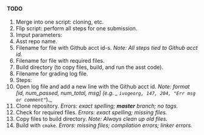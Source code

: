 #### TODO

1. Merge into one script: cloning, etc.
2. Flip script: perform all steps for one submission.
3. Imput parameters: 
  1. Asst repo name.
  2. Filename for file with Github acct id-s. _Note: All steps tied to Github acct id._
  3. Filename for file with required files.
  4. Build directory (to copy files, build, and run the asst code).
  5. Filename for grading log file.
4. Steps:
  1. Open log file and add a new line with the Github acct id. _Note: format [id, num_passed, num_total, msg] (e.g. _ `ivogeorg, 147, 204, "Err msg or comment"`_)._
  2. Clone repository. _Errors: exact spelling; **master** branch; no tags._ 
  3. Check for required files. _Errors: exact spelling; missing files._
  4. Copy files to build directory. _Note: Always clean up old files._
  5. Build with `cmake`. _Errors: missing files; compilation errors; linker errors._
